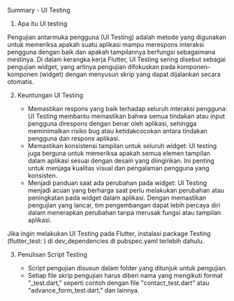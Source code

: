 Summary - UI Testing

1. Apa itu UI testing

Pengujian antarmuka pengguna (UI Testing) adalah metode yang digunakan untuk memeriksa apakah suatu aplikasi mampu merespons interaksi pengguna dengan baik dan apakah tampilannya berfungsi sebagaimana mestinya. Di dalam kerangka kerja Flutter, UI Testing sering disebut sebagai pengujian widget, yang artinya pengujian difokuskan pada komponen-komponen (widget) dengan menyusun skrip yang dapat dijalankan secara otomatis.

2. Keuntungan UI Testing

    - Memastikan respons yang baik terhadap seluruh interaksi pengguna: UI Testing membantu memastikan bahwa semua tindakan atau input pengguna direspons dengan benar oleh aplikasi, sehingga meminimalkan risiko bug atau ketidakcocokan antara tindakan pengguna dan respons aplikasi.
    - Memastikan konsistensi tampilan untuk seluruh widget: UI testing juga berguna untuk memeriksa apakah semua elemen tampilan dalam aplikasi sesuai dengan desain yang diinginkan. Ini penting untuk menjaga kualitas visual dan pengalaman pengguna yang konsisten.
    - Menjadi panduan saat ada perubahan pada widget: UI Testing menjadi acuan yang berharga saat perlu melakukan perubahan atau peningkatan pada widget dalam aplikasi. Dengan memastikan pengujian yang lancar, tim pengembangan dapat lebih percaya diri dalam menerapkan perubahan tanpa merusak fungsi atau tampilan aplikasi.

Jika ingin melakukan UI Testing pada Flutter, instalasi package Testing (flutter_test: ) di dev_dependencies di pubspec.yaml terlebih dahulu.

3. Penulisan Script Testing

    - Script pengujian disusun dalam folder yang ditunjuk untuk pengujian.
    - Setiap file skrip pengujian harus diberi nama yang mengikuti format "_test.dart," seperti contoh dengan file "contact_test.dart" atau "advance_form_test.dart," dan lainnya.